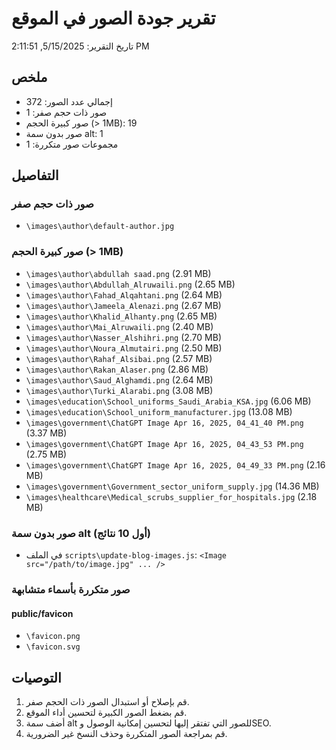 # تقرير جودة الصور في الموقع

تاريخ التقرير: 5/15/2025, 2:11:51 PM

## ملخص
- إجمالي عدد الصور: 372
- صور ذات حجم صفر: 1
- صور كبيرة الحجم (> 1MB): 19
- صور بدون سمة alt: 1
- مجموعات صور متكررة: 1

## التفاصيل


### صور ذات حجم صفر
- `\images\author\default-author.jpg`



### صور كبيرة الحجم (> 1MB)
- `\images\author\abdullah saad.png` (2.91 MB)
- `\images\author\Abdullah_Alruwaili.png` (2.65 MB)
- `\images\author\Fahad_Alqahtani.png` (2.64 MB)
- `\images\author\Jameela_Alenazi.png` (2.67 MB)
- `\images\author\Khalid_Alhanty.png` (2.65 MB)
- `\images\author\Mai_Alruwaili.png` (2.40 MB)
- `\images\author\Nasser_Alshihri.png` (2.70 MB)
- `\images\author\Noura_Almutairi.png` (2.50 MB)
- `\images\author\Rahaf_Alsibai.png` (2.57 MB)
- `\images\author\Rakan_Alaser.png` (2.86 MB)
- `\images\author\Saud_Alghamdi.png` (2.64 MB)
- `\images\author\Turki_Alarabi.png` (3.08 MB)
- `\images\education\School_uniforms_Saudi_Arabia_KSA.jpg` (6.06 MB)
- `\images\education\School_uniform_manufacturer.jpg` (13.08 MB)
- `\images\government\ChatGPT Image Apr 16, 2025, 04_41_40 PM.png` (3.37 MB)
- `\images\government\ChatGPT Image Apr 16, 2025, 04_43_53 PM.png` (2.75 MB)
- `\images\government\ChatGPT Image Apr 16, 2025, 04_49_33 PM.png` (2.16 MB)
- `\images\government\Government_sector_uniform_supply.jpg` (14.36 MB)
- `\images\healthcare\Medical_scrubs_supplier_for_hospitals.jpg` (2.18 MB)



### صور بدون سمة alt (أول 10 نتائج)
- في الملف `scripts\update-blog-images.js`:
  `<Image src="/path/to/image.jpg" ... />`



### صور متكررة بأسماء متشابهة
#### public/favicon
- `\favicon.png`
- `\favicon.svg`


## التوصيات

1. قم بإصلاح أو استبدال الصور ذات الحجم صفر.
2. قم بضغط الصور الكبيرة لتحسين أداء الموقع.
3. أضف سمة alt للصور التي تفتقر إليها لتحسين إمكانية الوصول وSEO.
4. قم بمراجعة الصور المتكررة وحذف النسخ غير الضرورية.
